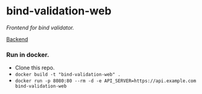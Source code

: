 # bind-validation-web

*Frontend for bind validator.*

[Backend](https://github.com/woodjamie/bind-validation-api)
### Run in docker.

* Clone this repo.
* `docker build -t "bind-validation-web" .`
* `docker run -p 8080:80 --rm -d -e API_SERVER=https://api.example.com bind-validation-web`

